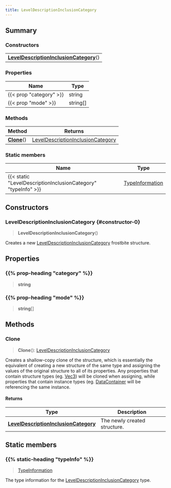 ```yaml
---
title: LevelDescriptionInclusionCategory
---
```



## Summary
### Constructors
| |
| ----------- |
| **[LevelDescriptionInclusionCategory](#constructor-0)**() |

### Properties
| Name | Type |
| ---- | ---- |
| {{< prop "category" >}} | string |
| {{< prop "mode" >}} | string[] |

### Methods
| Method | Returns |
| ------ | ---- |
| **[Clone](#clone)**() | [LevelDescriptionInclusionCategory](/vext/ref/fb/leveldescriptioninclusioncategory) |

### Static members
| Name | Type |
| ---- | ---- |
| {{< static "LevelDescriptionInclusionCategory" "typeInfo" >}} | [TypeInformation](/vext/ref/shared/class/typeinformation) |

## Constructors
### LevelDescriptionInclusionCategory {#constructor-0}
> **LevelDescriptionInclusionCategory**()

Creates a new [LevelDescriptionInclusionCategory](/vext/ref/fb/leveldescriptioninclusioncategory) frostbite structure.

## Properties
### {{% prop-heading "category" %}}
> **string**

### {{% prop-heading "mode" %}}
> **string**[]

## Methods
### Clone
> **Clone**(): [LevelDescriptionInclusionCategory](/vext/ref/fb/leveldescriptioninclusioncategory)

Creates a shallow-copy clone of the structure, which is essentially the equivalent of creating a new structure of the same type and assigning the values of the original structure to all of its properties. Any properties that contain structure types (eg. [Vec3](/vext/ref/shared/class/vec3)) will be cloned when assigning, while properties that contain instance types (eg. [DataContainer](/vext/ref/shared/class/datacontainer) will be referencing the same instance.

#### Returns
| Type | Description |
| ---- | ----------- |
| **[LevelDescriptionInclusionCategory](/vext/ref/fb/leveldescriptioninclusioncategory)** | The newly created structure. |

## Static members
### {{% static-heading "typeInfo" %}}
> [TypeInformation](/vext/ref/shared/class/typeinformation)

The type information for the [LevelDescriptionInclusionCategory](/vext/ref/fb/leveldescriptioninclusioncategory) type.

